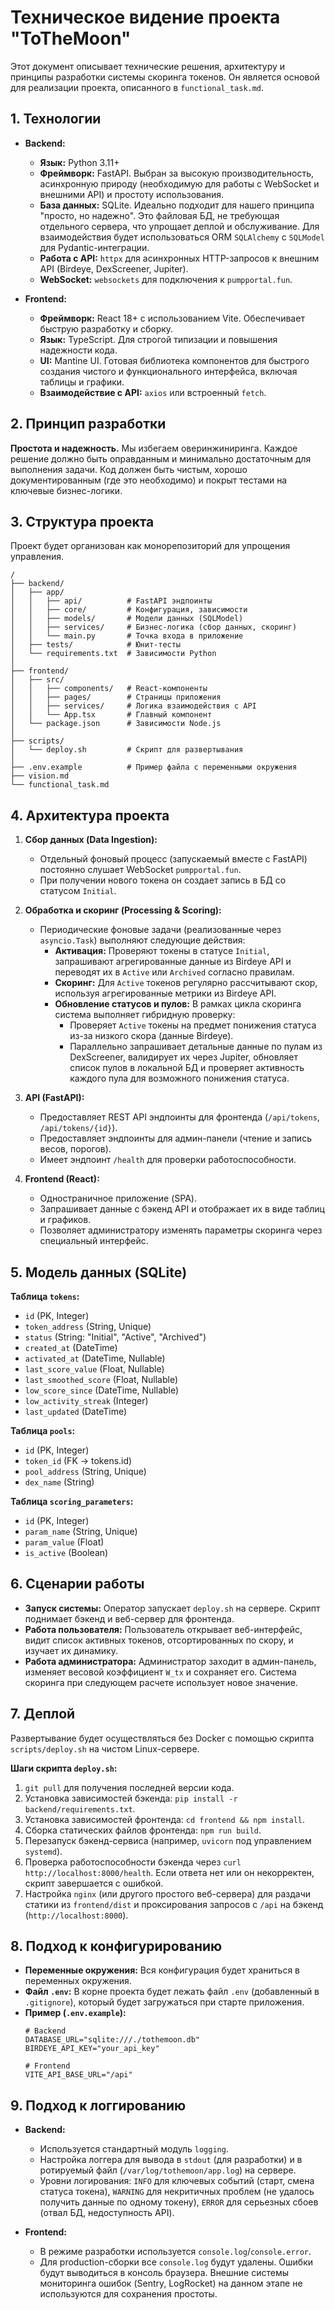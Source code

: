# Техническое видение проекта "ToTheMoon"

Этот документ описывает технические решения, архитектуру и принципы разработки системы скоринга токенов. Он является основой для реализации проекта, описанного в `functional_task.md`.

## 1. Технологии

- **Backend:**
  - **Язык:** Python 3.11+
  - **Фреймворк:** FastAPI. Выбран за высокую производительность, асинхронную природу (необходимую для работы с WebSocket и внешними API) и простоту использования.
  - **База данных:** SQLite. Идеально подходит для нашего принципа "просто, но надежно". Это файловая БД, не требующая отдельного сервера, что упрощает деплой и обслуживание. Для взаимодействия будет использоваться ORM `SQLAlchemy` с `SQLModel` для Pydantic-интеграции.
  - **Работа с API:** `httpx` для асинхронных HTTP-запросов к внешним API (Birdeye, DexScreener, Jupiter).
  - **WebSocket:** `websockets` для подключения к `pumpportal.fun`.

- **Frontend:**
  - **Фреймворк:** React 18+ с использованием Vite. Обеспечивает быструю разработку и сборку.
  - **Язык:** TypeScript. Для строгой типизации и повышения надежности кода.
  - **UI:** Mantine UI. Готовая библиотека компонентов для быстрого создания чистого и функционального интерфейса, включая таблицы и графики.
  - **Взаимодействие с API:** `axios` или встроенный `fetch`.

## 2. Принцип разработки

**Простота и надежность.** Мы избегаем оверинжиниринга. Каждое решение должно быть оправданным и минимально достаточным для выполнения задачи. Код должен быть чистым, хорошо документированным (где это необходимо) и покрыт тестами на ключевые бизнес-логики.

## 3. Структура проекта

Проект будет организован как монорепозиторий для упрощения управления.

```
/
├── backend/
│   ├── app/
│   │   ├── api/          # FastAPI эндпоинты
│   │   ├── core/         # Конфигурация, зависимости
│   │   ├── models/       # Модели данных (SQLModel)
│   │   ├── services/     # Бизнес-логика (сбор данных, скоринг)
│   │   └── main.py       # Точка входа в приложение
│   ├── tests/            # Юнит-тесты
│   └── requirements.txt  # Зависимости Python
│
├── frontend/
│   ├── src/
│   │   ├── components/   # React-компоненты
│   │   ├── pages/        # Страницы приложения
│   │   ├── services/     # Логика взаимодействия с API
│   │   └── App.tsx       # Главный компонент
│   └── package.json      # Зависимости Node.js
│
├── scripts/
│   └── deploy.sh         # Скрипт для развертывания
│
├── .env.example          # Пример файла с переменными окружения
├── vision.md
└── functional_task.md
```

## 4. Архитектура проекта

1.  **Сбор данных (Data Ingestion):**
    - Отдельный фоновый процесс (запускаемый вместе с FastAPI) постоянно слушает WebSocket `pumpportal.fun`.
    - При получении нового токена он создает запись в БД со статусом `Initial`.

2.  **Обработка и скоринг (Processing & Scoring):**
    - Периодические фоновые задачи (реализованные через `asyncio.Task`) выполняют следующие действия:
        - **Активация:** Проверяют токены в статусе `Initial`, запрашивают агрегированные данные из Birdeye API и переводят их в `Active` или `Archived` согласно правилам.
        - **Скоринг:** Для `Active` токенов регулярно рассчитывают скор, используя агрегированные метрики из Birdeye API.
        - **Обновление статусов и пулов:** В рамках цикла скоринга система выполняет гибридную проверку:
            - Проверяет `Active` токены на предмет понижения статуса из-за низкого скора (данные Birdeye).
            - Параллельно запрашивает детальные данные по пулам из DexScreener, валидирует их через Jupiter, обновляет список пулов в локальной БД и проверяет активность каждого пула для возможного понижения статуса.

3.  **API (FastAPI):**
    - Предоставляет REST API эндпоинты для фронтенда (`/api/tokens`, `/api/tokens/{id}`).
    - Предоставляет эндпоинты для админ-панели (чтение и запись весов, порогов).
    - Имеет эндпоинт `/health` для проверки работоспособности.

4.  **Frontend (React):**
    - Одностраничное приложение (SPA).
    - Запрашивает данные с бэкенд API и отображает их в виде таблиц и графиков.
    - Позволяет администратору изменять параметры скоринга через специальный интерфейс.

## 5. Модель данных (SQLite)

**Таблица `tokens`:**
- `id` (PK, Integer)
- `token_address` (String, Unique)
- `status` (String: "Initial", "Active", "Archived")
- `created_at` (DateTime)
- `activated_at` (DateTime, Nullable)
- `last_score_value` (Float, Nullable)
- `last_smoothed_score` (Float, Nullable)
- `low_score_since` (DateTime, Nullable)
- `low_activity_streak` (Integer)
- `last_updated` (DateTime)

**Таблица `pools`:**
- `id` (PK, Integer)
- `token_id` (FK -> tokens.id)
- `pool_address` (String, Unique)
- `dex_name` (String)

**Таблица `scoring_parameters`:**
- `id` (PK, Integer)
- `param_name` (String, Unique)
- `param_value` (Float)
- `is_active` (Boolean)

## 6. Сценарии работы

- **Запуск системы:** Оператор запускает `deploy.sh` на сервере. Скрипт поднимает бэкенд и веб-сервер для фронтенда.
- **Работа пользователя:** Пользователь открывает веб-интерфейс, видит список активных токенов, отсортированных по скору, и изучает их динамику.
- **Работа администратора:** Администратор заходит в админ-панель, изменяет весовой коэффициент `W_tx` и сохраняет его. Система скоринга при следующем расчете использует новое значение.

## 7. Деплой

Развертывание будет осуществляться без Docker с помощью скрипта `scripts/deploy.sh` на чистом Linux-сервере.

**Шаги скрипта `deploy.sh`:**
1.  `git pull` для получения последней версии кода.
2.  Установка зависимостей бэкенда: `pip install -r backend/requirements.txt`.
3.  Установка зависимостей фронтенда: `cd frontend && npm install`.
4.  Сборка статических файлов фронтенда: `npm run build`.
5.  Перезапуск бэкенд-сервиса (например, `uvicorn` под управлением `systemd`).
6.  Проверка работоспособности бэкенда через `curl http://localhost:8000/health`. Если ответа нет или он некорректен, скрипт завершается с ошибкой.
7.  Настройка `nginx` (или другого простого веб-сервера) для раздачи статики из `frontend/dist` и проксирования запросов с `/api` на бэкенд (`http://localhost:8000`).

## 8. Подход к конфигурированию

- **Переменные окружения:** Вся конфигурация будет храниться в переменных окружения.
- **Файл `.env`:** В корне проекта будет лежать файл `.env` (добавленный в `.gitignore`), который будет загружаться при старте приложения.
- **Пример (`.env.example`):**
  ```
  # Backend
  DATABASE_URL="sqlite:///./tothemoon.db"
  BIRDEYE_API_KEY="your_api_key"

  # Frontend
  VITE_API_BASE_URL="/api"
  ```

## 9. Подход к логгированию

- **Backend:**
  - Используется стандартный модуль `logging`.
  - Настройка логгера для вывода в `stdout` (для разработки) и в ротируемый файл (`/var/log/tothemoon/app.log`) на сервере.
  - Уровни логирования: `INFO` для ключевых событий (старт, смена статуса токена), `WARNING` для некритичных проблем (не удалось получить данные по одному токену), `ERROR` для серьезных сбоев (отвал БД, недоступность API).

- **Frontend:**
  - В режиме разработки используется `console.log`/`console.error`.
  - Для production-сборки все `console.log` будут удалены. Ошибки будут выводиться в консоль браузера. Внешние системы мониторинга ошибок (Sentry, LogRocket) на данном этапе не используются для сохранения простоты.
